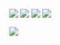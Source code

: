 ![](https://files.catbox.moe/v0qa8e.png) ![](https://files.catbox.moe/zo576e.png) ![](https://files.catbox.moe/j470vl.png) ![](https://files.catbox.moe/f9pcu6.png)

![](https://komarev.com/ghpvc/?username=riflori&style=flat-square)
